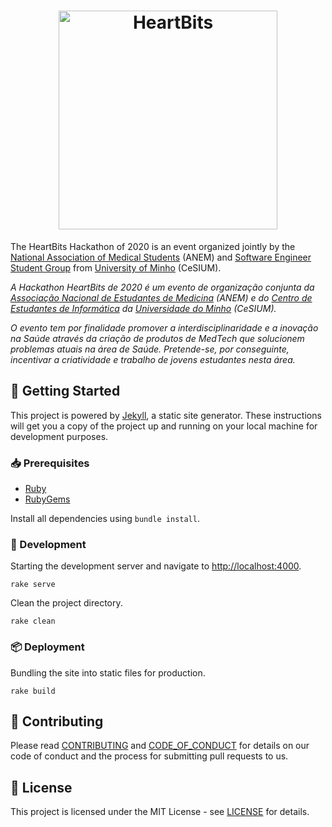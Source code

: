 [uminho]: https://uminho.pt
[anem]: http://anem.pt
[cesium]: https://www.cesium.di.uminho.pt
[contributing]: CONTRIBUTING.md
[code_of_conduct]: CODE_OF_CONDUCT.md
[license]: LICENSE.txt

<h1 align="center">
  <a href="http://heartbits.pt" target="_blank">
    <img src="_assets/images/banner-grey.png" alt="HeartBits" width="350">
  </a>
  <br>
</h1>

The HeartBits Hackathon of 2020 is an event organized jointly by the [National
Association of Medical Students](anem) (ANEM) and [Software Engineer Student
Group](cesium) from [University of Minho](uminho) (CeSIUM).

_A Hackathon HeartBits de 2020 é um evento de organização conjunta da
[Associação Nacional de Estudantes de Medicina](anem) (ANEM) e do [Centro de
Estudantes de Informática](cesium) da [Universidade do Minho](uminho)
(CeSIUM)._

_O evento tem por finalidade promover a interdisciplinaridade e a inovação na
Saúde através da criação de produtos de MedTech que solucionem problemas atuais
na área de Saúde. Pretende-se, por conseguinte, incentivar a criatividade e
trabalho de jovens estudantes nesta área._

## :rocket: Getting Started

This project is powered by [Jekyll](https://jekyllrb.com/docs/quickstart/), a
static site generator. These instructions will get you a copy of the project
up and running on your local machine for development purposes.

### :inbox_tray: Prerequisites

* [Ruby](https://www.ruby-lang.org/en/downloads/)
* [RubyGems](https://rubygems.org/pages/download)

Install all dependencies using `bundle install`.

### :hammer: Development

Starting the development server and navigate to <http://localhost:4000>.

```
rake serve
```

Clean the project directory.

```
rake clean
```

### :package: Deployment

Bundling the site into static files for production.

```
rake build
```

## :handshake: Contributing

Please read [CONTRIBUTING][contributing] and [CODE_OF_CONDUCT][code_of_conduct]
for details on our code of conduct and the process for submitting pull requests
to us.

## :memo: License

This project is licensed under the MIT License - see [LICENSE][license] for
details.
